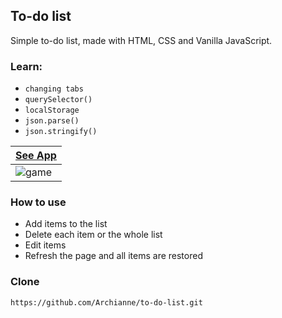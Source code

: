 ## To-do list

Simple to-do list, made with HTML, CSS and Vanilla JavaScript.

### Learn:

- `changing tabs`
- `querySelector()`
- `localStorage`
- `json.parse()`
- `json.stringify()`

| [See App](https://archianne.github.io/to-do-list/) |
| -------------------------------------------------- |
| ![game]()                                          |

### How to use

- Add items to the list
- Delete each item or the whole list
- Edit items
- Refresh the page and all items are restored

### Clone
    https://github.com/Archianne/to-do-list.git
